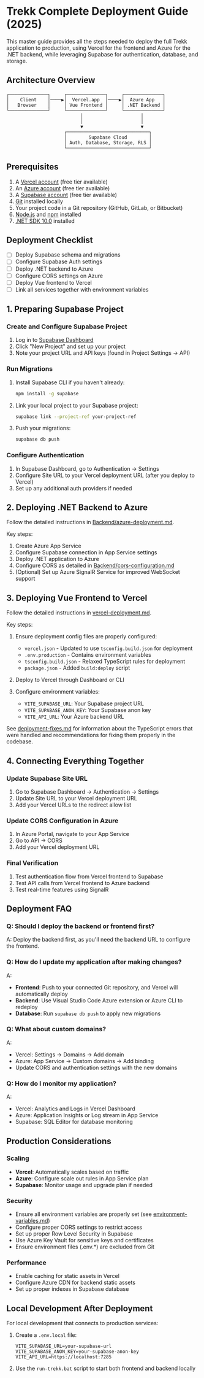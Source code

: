 # Trekk Complete Deployment Guide (2025)

This master guide provides all the steps needed to deploy the full Trekk application to production, using Vercel for the frontend and Azure for the .NET backend, while leveraging Supabase for authentication, database, and storage.

## Architecture Overview

```
┌──────────────┐     ┌──────────────┐     ┌──────────────┐
│    Client    │────▶│  Vercel.app  │────▶│  Azure App   │
│   Browser    │     │ Vue Frontend │     │ .NET Backend │
└──────────────┘     └──────────────┘     └──────────────┘
                           │                     │
                           │                     │
                           ▼                     ▼
                     ┌──────────────────────────────┐
                     │        Supabase Cloud        │
                     │ Auth, Database, Storage, RLS │
                     └──────────────────────────────┘
```

## Prerequisites

1. A [Vercel account](https://vercel.com/signup) (free tier available)
2. An [Azure account](https://azure.microsoft.com/en-us/free/) (free tier available)
3. A [Supabase account](https://app.supabase.io/) (free tier available)
4. [Git](https://git-scm.com/) installed locally
5. Your project code in a Git repository (GitHub, GitLab, or Bitbucket)
6. [Node.js](https://nodejs.org/) and [npm](https://www.npmjs.com/) installed
7. [.NET SDK 10.0](https://dotnet.microsoft.com/download) installed

## Deployment Checklist

- [ ] Deploy Supabase schema and migrations
- [ ] Configure Supabase Auth settings
- [ ] Deploy .NET backend to Azure
- [ ] Configure CORS settings on Azure
- [ ] Deploy Vue frontend to Vercel
- [ ] Link all services together with environment variables

## 1. Preparing Supabase Project

### Create and Configure Supabase Project

1. Log in to [Supabase Dashboard](https://app.supabase.io/)
2. Click "New Project" and set up your project
3. Note your project URL and API keys (found in Project Settings → API)

### Run Migrations

1. Install Supabase CLI if you haven't already:
   ```bash
   npm install -g supabase
   ```

2. Link your local project to your Supabase project:
   ```bash
   supabase link --project-ref your-project-ref
   ```

3. Push your migrations:
   ```bash
   supabase db push
   ```

### Configure Authentication

1. In Supabase Dashboard, go to Authentication → Settings
2. Configure Site URL to your Vercel deployment URL (after you deploy to Vercel)
3. Set up any additional auth providers if needed

## 2. Deploying .NET Backend to Azure

Follow the detailed instructions in [Backend/azure-deployment.md](Backend/azure-deployment.md).

Key steps:

1. Create Azure App Service
2. Configure Supabase connection in App Service settings
3. Deploy .NET application to Azure
4. Configure CORS as detailed in [Backend/cors-configuration.md](Backend/cors-configuration.md)
5. (Optional) Set up Azure SignalR Service for improved WebSocket support

## 3. Deploying Vue Frontend to Vercel

Follow the detailed instructions in [vercel-deployment.md](vercel-deployment.md).

Key steps:

1. Ensure deployment config files are properly configured:
   - `vercel.json` - Updated to use `tsconfig.build.json` for deployment
   - `.env.production` - Contains environment variables
   - `tsconfig.build.json` - Relaxed TypeScript rules for deployment
   - `package.json` - Added `build:deploy` script

2. Deploy to Vercel through Dashboard or CLI

3. Configure environment variables:
   - `VITE_SUPABASE_URL`: Your Supabase project URL
   - `VITE_SUPABASE_ANON_KEY`: Your Supabase anon key
   - `VITE_API_URL`: Your Azure backend URL

See [deployment-fixes.md](deployment-fixes.md) for information about the TypeScript errors that were handled and recommendations for fixing them properly in the codebase.

## 4. Connecting Everything Together

### Update Supabase Site URL

1. Go to Supabase Dashboard → Authentication → Settings
2. Update Site URL to your Vercel deployment URL
3. Add your Vercel URLs to the redirect allow list

### Update CORS Configuration in Azure

1. In Azure Portal, navigate to your App Service
2. Go to API → CORS
3. Add your Vercel deployment URL

### Final Verification

1. Test authentication flow from Vercel frontend to Supabase
2. Test API calls from Vercel frontend to Azure backend
3. Test real-time features using SignalR

## Deployment FAQ

### Q: Should I deploy the backend or frontend first?
A: Deploy the backend first, as you'll need the backend URL to configure the frontend.

### Q: How do I update my application after making changes?
A: 
- **Frontend**: Push to your connected Git repository, and Vercel will automatically deploy
- **Backend**: Use Visual Studio Code Azure extension or Azure CLI to redeploy
- **Database**: Run `supabase db push` to apply new migrations

### Q: What about custom domains?
A: 
- Vercel: Settings → Domains → Add domain
- Azure: App Service → Custom domains → Add binding
- Update CORS and authentication settings with the new domains

### Q: How do I monitor my application?
A:
- Vercel: Analytics and Logs in Vercel Dashboard
- Azure: Application Insights or Log stream in App Service
- Supabase: SQL Editor for database monitoring

## Production Considerations

### Scaling

- **Vercel**: Automatically scales based on traffic
- **Azure**: Configure scale out rules in App Service plan
- **Supabase**: Monitor usage and upgrade plan if needed

### Security

- Ensure all environment variables are properly set (see [environment-variables.md](environment-variables.md))
- Configure proper CORS settings to restrict access
- Set up proper Row Level Security in Supabase
- Use Azure Key Vault for sensitive keys and certificates
- Ensure environment files (.env.*) are excluded from Git

### Performance

- Enable caching for static assets in Vercel
- Configure Azure CDN for backend static assets
- Set up proper indexes in Supabase database

## Local Development After Deployment

For local development that connects to production services:

1. Create a `.env.local` file:
   ```
   VITE_SUPABASE_URL=your-supabase-url
   VITE_SUPABASE_ANON_KEY=your-supabase-anon-key
   VITE_API_URL=https://localhost:7285
   ```

2. Use the `run-trekk.bat` script to start both frontend and backend locally

